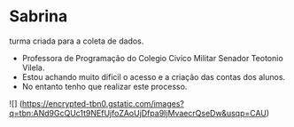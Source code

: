 # Sabrina
turma criada para a coleta de dados.

- Professora de Programação do Colegio Civico  Militar Senador Teotonio Vilela.
- Estou achando muito dificil o acesso e a criação das contas dos alunos.
- No entanto tenho que realizar este processo. 


![] (https://encrypted-tbn0.gstatic.com/images?q=tbn:ANd9GcQUc1t9NEfUjfoZAoUjDfpa9IjMvaecrQseDw&usqp=CAU) 
